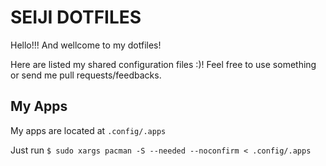 # SEIJI DOTFILES

Hello!!! And wellcome to my dotfiles!

Here are listed my shared configuration files :)! Feel free to use something or send me pull requests/feedbacks.

## My Apps

My apps are located at `.config/.apps`

Just run `$ sudo xargs pacman -S --needed --noconfirm < .config/.apps`